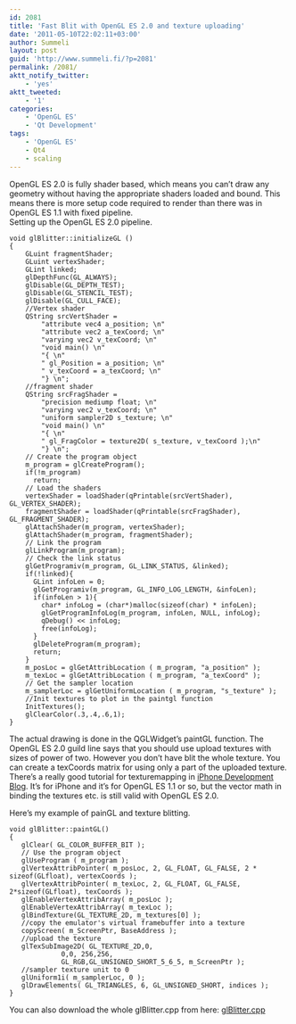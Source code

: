 ```yaml
---
id: 2081
title: 'Fast Blit with OpenGL ES 2.0 and texture uploading'
date: '2011-05-10T22:02:11+03:00'
author: Summeli
layout: post
guid: 'http://www.summeli.fi/?p=2081'
permalink: /2081/
aktt_notify_twitter:
    - 'yes'
aktt_tweeted:
    - '1'
categories:
    - 'OpenGL ES'
    - 'Qt Development'
tags:
    - 'OpenGL ES'
    - Qt4
    - scaling
---
```


OpenGL ES 2.0 is fully shader based, which means you can’t draw any geometry without having the appropriate shaders loaded and bound. This means there is more setup code required to render than there was in OpenGL ES 1.1 with fixed pipeline.  
Setting up the OpenGL ES 2.0 pipeline.

```
void glBlitter::initializeGL ()
{
    GLuint fragmentShader;
    GLuint vertexShader;
    GLint linked;
    glDepthFunc(GL_ALWAYS);
    glDisable(GL_DEPTH_TEST);
    glDisable(GL_STENCIL_TEST);
    glDisable(GL_CULL_FACE);
    //Vertex shader
    QString srcVertShader =
        "attribute vec4 a_position; \n"
        "attribute vec2 a_texCoord; \n"
        "varying vec2 v_texCoord; \n"
        "void main() \n"
        "{ \n"
        " gl_Position = a_position; \n"
        " v_texCoord = a_texCoord; \n"
        "} \n";
    //fragment shader
    QString srcFragShader =
        "precision mediump float; \n"
        "varying vec2 v_texCoord; \n"
        "uniform sampler2D s_texture; \n"
        "void main() \n"
        "{ \n"
        " gl_FragColor = texture2D( s_texture, v_texCoord );\n"
        "} \n";
    // Create the program object
    m_program = glCreateProgram();
    if(!m_program)
      return;
    // Load the shaders
    vertexShader = loadShader(qPrintable(srcVertShader), GL_VERTEX_SHADER);
    fragmentShader = loadShader(qPrintable(srcFragShader), GL_FRAGMENT_SHADER);
    glAttachShader(m_program, vertexShader);
    glAttachShader(m_program, fragmentShader);
    // Link the program
    glLinkProgram(m_program);
    // Check the link status
    glGetProgramiv(m_program, GL_LINK_STATUS, &linked);
    if(!linked){
      GLint infoLen = 0;
      glGetProgramiv(m_program, GL_INFO_LOG_LENGTH, &infoLen);
      if(infoLen > 1){
        char* infoLog = (char*)malloc(sizeof(char) * infoLen);
        glGetProgramInfoLog(m_program, infoLen, NULL, infoLog);
        qDebug() << infoLog;
        free(infoLog);
      }
      glDeleteProgram(m_program);
      return;
    }
    m_posLoc = glGetAttribLocation ( m_program, "a_position" );
    m_texLoc = glGetAttribLocation ( m_program, "a_texCoord" );
    // Get the sampler location
    m_samplerLoc = glGetUniformLocation ( m_program, "s_texture" );
    //Init textures to plot in the paintgl function
    InitTextures();
    glClearColor(.3,.4,.6,1);
}
```

The actual drawing is done in the QGLWidget’s paintGL function. The OpenGL ES 2.0 guild line says that you should use upload textures with sizes of power of two. However you don’t have blit the whole texture. You can create a texCoords matrix for using only a part of the uploaded texture. There’s a really good tutorial for texturemapping in [iPhone Development Blog](http://iphonedevelopment.blogspot.com/2009/05/opengl-es-from-ground-up-part-6_25.html). It’s for iPhone and it’s for OpenGL ES 1.1 or so, but the vector math in binding the textures etc. is still valid with OpenGL ES 2.0.  
  
Here’s my example of painGL and texture blitting.

```
void glBlitter::paintGL()
{
   glClear( GL_COLOR_BUFFER_BIT );
   // Use the program object
   glUseProgram ( m_program );
   glVertexAttribPointer( m_posLoc, 2, GL_FLOAT, GL_FALSE, 2 * sizeof(GLfloat), vertexCoords );
   glVertexAttribPointer( m_texLoc, 2, GL_FLOAT, GL_FALSE, 2*sizeof(GLfloat), texCoords );
   glEnableVertexAttribArray( m_posLoc );
   glEnableVertexAttribArray( m_texLoc );
   glBindTexture(GL_TEXTURE_2D, m_textures[0] );
   //copy the emulator's virtual framebuffer into a texture
   copyScreen( m_ScreenPtr, BaseAddress );
   //upload the texture
   glTexSubImage2D( GL_TEXTURE_2D,0,
             0,0, 256,256,
             GL_RGB,GL_UNSIGNED_SHORT_5_6_5, m_ScreenPtr );
   //sampler texture unit to 0
   glUniform1i( m_samplerLoc, 0 );
   glDrawElements( GL_TRIANGLES, 6, GL_UNSIGNED_SHORT, indices );
}
```

You can also download the whole glBlitter.cpp from here: [glBlitter.cpp](/wp-content/uploads/2011/05/glBlitter.cpp)